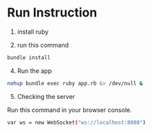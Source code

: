 # Run Instruction

1. install ruby

3. run this command
```bash
bundle install
```

4. Run the app
```bash
nohup bundle exec ruby app.rb &> /dev/null &
```

5. Checking the server 

Run this command in your browser console.
```bash
var ws = new WebSocket("ws://localhost:8080")
```
